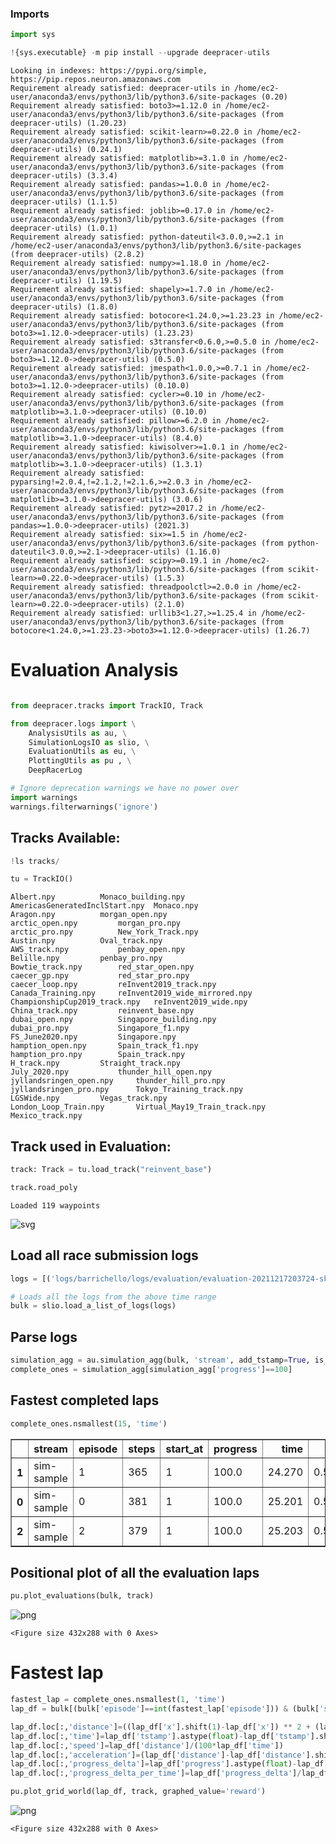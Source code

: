 ### Imports


```python
import sys

!{sys.executable} -m pip install --upgrade deepracer-utils
```

    Looking in indexes: https://pypi.org/simple, https://pip.repos.neuron.amazonaws.com
    Requirement already satisfied: deepracer-utils in /home/ec2-user/anaconda3/envs/python3/lib/python3.6/site-packages (0.20)
    Requirement already satisfied: boto3>=1.12.0 in /home/ec2-user/anaconda3/envs/python3/lib/python3.6/site-packages (from deepracer-utils) (1.20.23)
    Requirement already satisfied: scikit-learn>=0.22.0 in /home/ec2-user/anaconda3/envs/python3/lib/python3.6/site-packages (from deepracer-utils) (0.24.1)
    Requirement already satisfied: matplotlib>=3.1.0 in /home/ec2-user/anaconda3/envs/python3/lib/python3.6/site-packages (from deepracer-utils) (3.3.4)
    Requirement already satisfied: pandas>=1.0.0 in /home/ec2-user/anaconda3/envs/python3/lib/python3.6/site-packages (from deepracer-utils) (1.1.5)
    Requirement already satisfied: joblib>=0.17.0 in /home/ec2-user/anaconda3/envs/python3/lib/python3.6/site-packages (from deepracer-utils) (1.0.1)
    Requirement already satisfied: python-dateutil<3.0.0,>=2.1 in /home/ec2-user/anaconda3/envs/python3/lib/python3.6/site-packages (from deepracer-utils) (2.8.2)
    Requirement already satisfied: numpy>=1.18.0 in /home/ec2-user/anaconda3/envs/python3/lib/python3.6/site-packages (from deepracer-utils) (1.19.5)
    Requirement already satisfied: shapely>=1.7.0 in /home/ec2-user/anaconda3/envs/python3/lib/python3.6/site-packages (from deepracer-utils) (1.8.0)
    Requirement already satisfied: botocore<1.24.0,>=1.23.23 in /home/ec2-user/anaconda3/envs/python3/lib/python3.6/site-packages (from boto3>=1.12.0->deepracer-utils) (1.23.23)
    Requirement already satisfied: s3transfer<0.6.0,>=0.5.0 in /home/ec2-user/anaconda3/envs/python3/lib/python3.6/site-packages (from boto3>=1.12.0->deepracer-utils) (0.5.0)
    Requirement already satisfied: jmespath<1.0.0,>=0.7.1 in /home/ec2-user/anaconda3/envs/python3/lib/python3.6/site-packages (from boto3>=1.12.0->deepracer-utils) (0.10.0)
    Requirement already satisfied: cycler>=0.10 in /home/ec2-user/anaconda3/envs/python3/lib/python3.6/site-packages (from matplotlib>=3.1.0->deepracer-utils) (0.10.0)
    Requirement already satisfied: pillow>=6.2.0 in /home/ec2-user/anaconda3/envs/python3/lib/python3.6/site-packages (from matplotlib>=3.1.0->deepracer-utils) (8.4.0)
    Requirement already satisfied: kiwisolver>=1.0.1 in /home/ec2-user/anaconda3/envs/python3/lib/python3.6/site-packages (from matplotlib>=3.1.0->deepracer-utils) (1.3.1)
    Requirement already satisfied: pyparsing!=2.0.4,!=2.1.2,!=2.1.6,>=2.0.3 in /home/ec2-user/anaconda3/envs/python3/lib/python3.6/site-packages (from matplotlib>=3.1.0->deepracer-utils) (3.0.6)
    Requirement already satisfied: pytz>=2017.2 in /home/ec2-user/anaconda3/envs/python3/lib/python3.6/site-packages (from pandas>=1.0.0->deepracer-utils) (2021.3)
    Requirement already satisfied: six>=1.5 in /home/ec2-user/anaconda3/envs/python3/lib/python3.6/site-packages (from python-dateutil<3.0.0,>=2.1->deepracer-utils) (1.16.0)
    Requirement already satisfied: scipy>=0.19.1 in /home/ec2-user/anaconda3/envs/python3/lib/python3.6/site-packages (from scikit-learn>=0.22.0->deepracer-utils) (1.5.3)
    Requirement already satisfied: threadpoolctl>=2.0.0 in /home/ec2-user/anaconda3/envs/python3/lib/python3.6/site-packages (from scikit-learn>=0.22.0->deepracer-utils) (2.1.0)
    Requirement already satisfied: urllib3<1.27,>=1.25.4 in /home/ec2-user/anaconda3/envs/python3/lib/python3.6/site-packages (from botocore<1.24.0,>=1.23.23->boto3>=1.12.0->deepracer-utils) (1.26.7)


# Evaluation Analysis


```python

from deepracer.tracks import TrackIO, Track

from deepracer.logs import \
    AnalysisUtils as au, \
    SimulationLogsIO as slio, \
    EvaluationUtils as eu, \
    PlottingUtils as pu , \
    DeepRacerLog

# Ignore deprecation warnings we have no power over
import warnings
warnings.filterwarnings('ignore')
```

## Tracks Available:


```python
!ls tracks/

tu = TrackIO()
```

    Albert.npy			Monaco_building.npy
    AmericasGeneratedInclStart.npy	Monaco.npy
    Aragon.npy			morgan_open.npy
    arctic_open.npy			morgan_pro.npy
    arctic_pro.npy			New_York_Track.npy
    Austin.npy			Oval_track.npy
    AWS_track.npy			penbay_open.npy
    Belille.npy			penbay_pro.npy
    Bowtie_track.npy		red_star_open.npy
    caecer_gp.npy			red_star_pro.npy
    caecer_loop.npy			reInvent2019_track.npy
    Canada_Training.npy		reInvent2019_wide_mirrored.npy
    ChampionshipCup2019_track.npy	reInvent2019_wide.npy
    China_track.npy			reinvent_base.npy
    dubai_open.npy			Singapore_building.npy
    dubai_pro.npy			Singapore_f1.npy
    FS_June2020.npy			Singapore.npy
    hamption_open.npy		Spain_track_f1.npy
    hamption_pro.npy		Spain_track.npy
    H_track.npy			Straight_track.npy
    July_2020.npy			thunder_hill_open.npy
    jyllandsringen_open.npy		thunder_hill_pro.npy
    jyllandsringen_pro.npy		Tokyo_Training_track.npy
    LGSWide.npy			Vegas_track.npy
    London_Loop_Train.npy		Virtual_May19_Train_track.npy
    Mexico_track.npy


## Track used in Evaluation:


```python
track: Track = tu.load_track("reinvent_base")

track.road_poly
```

    Loaded 119 waypoints





![svg](output_7_1.svg)



## Load all race submission logs


```python
logs = [('logs/barrichello/logs/evaluation/evaluation-20211217203724-skMIZGvWRaiMKMwPCA38eg-robomaker.log', 'sim-sample')]
```


```python
# Loads all the logs from the above time range
bulk = slio.load_a_list_of_logs(logs)
```

## Parse logs


```python
simulation_agg = au.simulation_agg(bulk, 'stream', add_tstamp=True, is_eval=True)
complete_ones = simulation_agg[simulation_agg['progress']==100]
```

## Fastest completed laps


```python
complete_ones.nsmallest(15, 'time')
```




<div>
<style scoped>
    .dataframe tbody tr th:only-of-type {
        vertical-align: middle;
    }

    .dataframe tbody tr th {
        vertical-align: top;
    }

    .dataframe thead th {
        text-align: right;
    }
</style>
<table border="1" class="dataframe">
  <thead>
    <tr style="text-align: right;">
      <th></th>
      <th>stream</th>
      <th>episode</th>
      <th>steps</th>
      <th>start_at</th>
      <th>progress</th>
      <th>time</th>
      <th>speed</th>
      <th>time_if_complete</th>
      <th>tstamp</th>
    </tr>
  </thead>
  <tbody>
    <tr>
      <th>1</th>
      <td>sim-sample</td>
      <td>1</td>
      <td>365</td>
      <td>1</td>
      <td>100.0</td>
      <td>24.270</td>
      <td>0.557808</td>
      <td>24.270</td>
      <td>1970-01-01 00:00:55.092</td>
    </tr>
    <tr>
      <th>0</th>
      <td>sim-sample</td>
      <td>0</td>
      <td>381</td>
      <td>1</td>
      <td>100.0</td>
      <td>25.201</td>
      <td>0.555145</td>
      <td>25.201</td>
      <td>1970-01-01 00:00:30.689</td>
    </tr>
    <tr>
      <th>2</th>
      <td>sim-sample</td>
      <td>2</td>
      <td>379</td>
      <td>1</td>
      <td>100.0</td>
      <td>25.203</td>
      <td>0.564908</td>
      <td>25.203</td>
      <td>1970-01-01 00:01:20.424</td>
    </tr>
  </tbody>
</table>
</div>



## Positional plot of all the evaluation laps


```python
pu.plot_evaluations(bulk, track)
```


![png](output_16_0.png)



    <Figure size 432x288 with 0 Axes>


# Fastest lap


```python
fastest_lap = complete_ones.nsmallest(1, 'time')
lap_df = bulk[(bulk['episode']==int(fastest_lap['episode'])) & (bulk['stream']=='sim-sample')]
```


```python
lap_df.loc[:,'distance']=((lap_df['x'].shift(1)-lap_df['x']) ** 2 + (lap_df['y'].shift(1)-lap_df['y']) ** 2) ** 0.5
lap_df.loc[:,'time']=lap_df['tstamp'].astype(float)-lap_df['tstamp'].shift(1).astype(float)
lap_df.loc[:,'speed']=lap_df['distance']/(100*lap_df['time'])
lap_df.loc[:,'acceleration']=(lap_df['distance']-lap_df['distance'].shift(1))/lap_df['time']
lap_df.loc[:,'progress_delta']=lap_df['progress'].astype(float)-lap_df['progress'].shift(1).astype(float)
lap_df.loc[:,'progress_delta_per_time']=lap_df['progress_delta']/lap_df['time']

pu.plot_grid_world(lap_df, track, graphed_value='reward')
```


![png](output_19_0.png)



    <Figure size 432x288 with 0 Axes>

